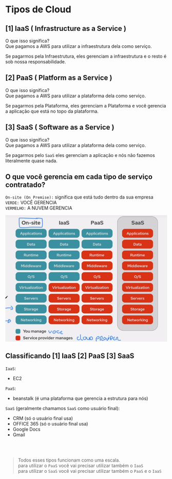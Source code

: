 # Tipos de Cloud

##  [1] IaaS ( Infrastructure as a Service )

O que isso significa?<br>
Que pagamos a AWS para utilizar a infraestrutura dela como serviço.

Se pagarmos pela Infraestrutura, eles gerenciam a infraestrutura e o resto é sob nossa responsabilidade.

## [2] PaaS ( Platform as a Service )

O que isso significa?<br>
Que pagamos a AWS para utilizar a plataforma dela como serviço.

Se pagarmos pela Plataforma, eles gerenciam a Plataforma e você gerencia a aplicação que está no topo da plataforma.

## [3] SaaS ( Software as a Service )

O que isso significa?<br>
Que pagamos a AWS para utilizar a plataforma dela como serviço.

Se pagarmos pelo `SaaS` eles gerenciam a aplicação e nós não fazemos literalmente quase nada.

## O que você gerencia em cada tipo de serviço contratado?

`On-site (On Premise):` significa que está tudo dentro da sua empresa<br>
`VERDE:` VOCÊ GERENCIA<br>
`VERMELHO:` A NUVEM GERENCIA<br>

![alt](./imgs/o-que-voce-gerencia-tipo-de-cloud.png)


## Classificando [1] IaaS [2] PaaS [3] SaaS

`IaaS`:
- EC2

`PaaS`:
- beanstalk (é uma plataforma que gerencia a estrutura para nós)

`SaaS` (geralmente chamamos `SaaS` como usuário final):
- CRM (só o usuário final usa)
- OFFICE 365 (só o usuário final usa)
- Google Docs
- Gmail

<br>
<br>

> Todos esses tipos funcionam como uma escala.<br>
> para utilizar o `PaaS` você vai precisar utilizar também o `IaaS`<br>
> para utilizar o `SaaS` você vai precisar utilizar também o `PaaS` e o `IaaS`<br>

